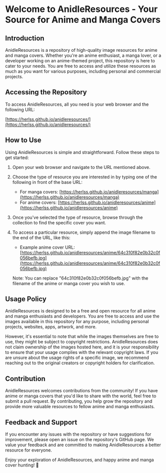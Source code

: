 # Welcome to AnidleResources - Your Source for Anime and Manga Covers

## Introduction

AnidleResources is a repository of high-quality image resources for anime and manga covers. Whether you're an anime enthusiast, a manga lover, or a developer working on an anime-themed project, this repository is here to cater to your needs. You are free to access and utilize these resources as much as you want for various purposes, including personal and commercial projects.

## Accessing the Repository

To access AnidleResources, all you need is your web browser and the following URL:

[https://herlss.github.io/anidleresources/](https://herlss.github.io/anidleresources/)

## How to Use

Using AnidleResources is simple and straightforward. Follow these steps to get started:

1. Open your web browser and navigate to the URL mentioned above.

2. Choose the type of resource you are interested in by typing one of the following in front of the base URL:

   - For manga covers: [https://herlss.github.io/anidleresources/manga](https://herlss.github.io/anidleresources/manga)
   - For anime covers: [https://herlss.github.io/anidleresources/anime](https://herlss.github.io/anidleresources/anime)

3. Once you've selected the type of resource, browse through the collection to find the specific cover you want.

4. To access a particular resource, simply append the image filename to the end of the URL, like this:

   - Example anime cover URL: [https://herlss.github.io/anidleresources/anime/64c310f82e0b32c0f056befb.jpg](https://herlss.github.io/anidleresources/anime/64c310f82e0b32c0f056befb.jpg)

   Note: You can replace "64c310f82e0b32c0f056befb.jpg" with the filename of the anime or manga cover you wish to use.

## Usage Policy

AnidleResources is designed to be a free and open resource for all anime and manga enthusiasts and developers. You are free to access and use the images available in this repository for any purpose, including personal projects, websites, apps, artwork, and more.

However, it's essential to note that while the images themselves are free to use, they might be subject to copyright restrictions. AnidleResources does not claim ownership of the images hosted here, and it is your responsibility to ensure that your usage complies with the relevant copyright laws. If you are unsure about the usage rights of a specific image, we recommend reaching out to the original creators or copyright holders for clarification.

## Contribution

AnidleResources welcomes contributions from the community! If you have anime or manga covers that you'd like to share with the world, feel free to submit a pull request. By contributing, you help grow the repository and provide more valuable resources to fellow anime and manga enthusiasts.

## Feedback and Support

If you encounter any issues with the repository or have suggestions for improvement, please open an issue on the repository's GitHub page. We value your feedback and are committed to making AnidleResources a better resource for everyone.

Enjoy your exploration of AnidleResources, and happy anime and manga cover hunting! 🌟
